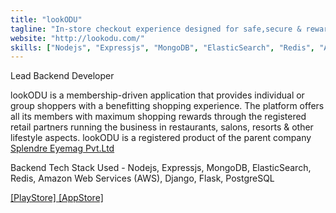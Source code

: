 ```yaml
---
title: "lookODU"
tagline: "In-store checkout experience designed for safe,secure & rewarding bill payment on your every lifestyle shopping"
website: "http://lookodu.com/"
skills: ["Nodejs", "Expressjs", "MongoDB", "ElasticSearch", "Redis", "AWS", "Django", "Flask", "PostgreSQL"]
---
```


Lead Backend Developer

lookODU is a membership-driven application that provides individual or group shoppers with a benefitting shopping experience. The platform offers all its members with maximum shopping rewards through the registered retail partners running the business in restaurants, salons, resorts & other lifestyle aspects.
lookODU is a registered product of the parent company [Splendre Eyemag Pvt.Ltd](https://splendre.com/)

Backend Tech Stack Used - Nodejs, Expressjs, MongoDB, ElasticSearch, Redis, Amazon Web Services (AWS), Django, Flask, PostgreSQL

[[PlayStore] ](https://play.google.com/store/apps/details?id=com.splendre.lookodu)
[[AppStore] ](https://apps.apple.com/app/id1524276688)
